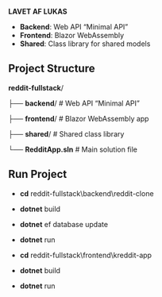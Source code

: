 **LAVET AF LUKAS** 

- **Backend**: Web API “Minimal API”
- **Frontend**: Blazor WebAssembly  
- **Shared**: Class library for shared models


## Project Structure

**reddit-fullstack**/


├── **backend**/ # Web API “Minimal API”

├── **frontend**/ # Blazor WebAssembly app

├── **shared**/ # Shared class library

└── **RedditApp.sln** # Main solution file


## Run Project
- **cd** reddit-fullstack\backend\reddit-clone 
- **dotnet** build
- **dotnet** ef database update
- **dotnet** run

- **cd** reddit-fullstack\frontend\kreddit-app
- **dotnet** build
- **dotnet** run

